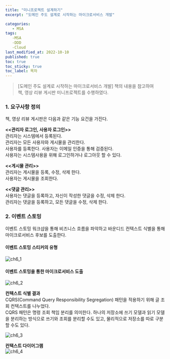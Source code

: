 ```yaml
---
title: "미니프로젝트 설계하기"
excerpt: "도메인 주도 설계로 시작하는 마이크로서비스 개발"

categories:
   - MSA
tags:
   -MSA
   -DDD
   -Cloud
last_modified_at: 2022-10-10
published: true
toc: true
toc_sticky: true
toc_label: 목차
---
```


> [도메인 주도 설계로 시작하는 마이크로서비스 개발] 책의 내용을 참고하여  
책, 영상 리뷰 게시판 미니프로젝트를 수행하였다.

### 1. 요구사항 정의 ###
책, 영상 리뷰 게시판은 다음과 같은 기능 요건을 가진다.

__<<관리자 로그인, 사용자 로그인>>__  
관리자는 시스템에서 등록된다.  
관리자는 모든 사용자와 게시물을 관리한다.  
사용자를 등록한다. 사용자는 이메일 인증을 통해 검증된다.  
사용자는 시스템사용을 위해 로그인하거나 로그아웃 할 수 있다.

__<<게시물 관리>>__  
관리자는 게시물을 등록, 수정, 삭제 한다.  
사용자는 게시물을 조회한다.

__<<댓글 관리>>__  
사용자는 댓글을 등록하고, 자신이 작성한 댓글을 수정, 삭제 한다.  
관리자는 댓글을 등록하고, 모든 댓글을 수정, 삭제 한다.  


### 2. 이벤트 스토밍 ###
이벤트 스토밍 워크샵을 통해 비즈니스 흐름을 파악하고 바운디드 컨텍스트 식별을 통해 마이크로서비스 후보를 도출한다.

#### 이벤트 스토밍 스티커의 유형 ####
![ch6_1](https://user-images.githubusercontent.com/50389148/194822415-a51a15bb-192c-4f54-adf5-65eca15e1566.PNG)  

#### 이벤트 스토밍을 통한 마이크로서비스 도출 ####
![ch6_2](https://user-images.githubusercontent.com/50389148/194822417-f554cb36-9ddb-4b63-ba4f-00c0a2af9394.PNG)

__컨텍스트 식별 결과__  
CQRS(Command Query Responsibility Segregation) 패턴을 적용하기 위해 글 조회 컨텍스트를 나누었다.  
CQRS 패턴은 명령 조회 책임 분리를 의미한다. 하나의 저장소에 쓰기 모델과 읽기 모델을 분리하는 방식으로 
쓰기와 조회를 분리할 수도 있고, 물리적으로 저장소를 따로 구분할 수도 있다.

![ch6_3](https://user-images.githubusercontent.com/50389148/195265648-2f1b7c80-047b-4d8c-8676-633d8c42204b.PNG)

__컨택스트 다이어그램__  
![ch6_4](https://user-images.githubusercontent.com/50389148/195265655-44f2a8ac-7aa6-4810-88ec-dcfb643d4dea.PNG)

